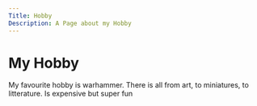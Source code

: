 ```yaml
---
Title: Hobby
Description: A Page about my Hobby
---
```


# My Hobby

My favourite hobby is warhammer. There is all from art, to miniatures, to litterature. Is expensive but super fun
